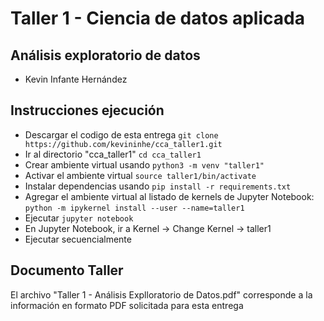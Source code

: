 # **Taller 1 - Ciencia de datos aplicada**
## **Análisis exploratorio de datos**

* Kevin Infante Hernández

## **Instrucciones ejecución**
* Descargar el codigo de esta entrega
`git clone https://github.com/kevininhe/cca_taller1.git`
* Ir al directorio "cca_taller1"
`cd cca_taller1`
* Crear ambiente virtual usando
`python3 -m venv "taller1"`
* Activar el ambiente virtual
`source taller1/bin/activate`
* Instalar dependencias usando
`pip install -r requirements.txt`
* Agregar el ambiente virtual al listado de kernels de Jupyter Notebook:
`python -m ipykernel install --user --name=taller1`
* Ejecutar
`jupyter notebook`
* En Jupyter Notebook, ir a Kernel -> Change Kernel -> taller1
* Ejecutar secuencialmente

## **Documento Taller**
El archivo "Taller 1 - Análisis Explloratorio de Datos.pdf" corresponde a la información en formato PDF solicitada para esta entrega
